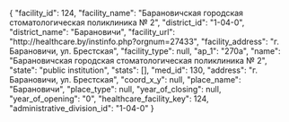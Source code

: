 {
    "facility_id": 124,
    "facility_name": "Барановичская городская стоматологическая поликлиника № 2",
    "district_id": "1-04-0",
    "district_name": "Барановичи",
    "facility_url": "http:\/\/healthcare.by\/instinfo.php?orgnum=27433",
    "facility_address": "г. Барановичи, ул. Брестская",
    "facility_type": null,
    "ap_1": "270а",
    "name": "Барановичская городская стоматологическая поликлиника № 2",
    "state": "public institution",
    "stats": [],
    "med_id": 130,
    "address": "г. Барановичи, ул. Брестская",
    "coord_x_y": null,
    "place_name": "Барановичи",
    "place_type": null,
    "year_of_closing": null,
    "year_of_opening": "0",
    "healthcare_facility_key": 124,
    "administrative_division_id": "1-04-0"
}